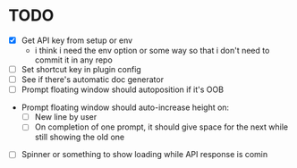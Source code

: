 
# TODO

- [x] Get API key from setup or env
    - i think i need the env option or some way so that i don't need to commit it in any repo
- [ ] Set shortcut key in plugin config
- [ ] See if there's automatic doc generator
- [ ] Prompt floating window should autoposition if it's OOB
- Prompt floating window should auto-increase height on:
    - [ ] New line by user
    - [ ] On completion of one prompt, it should give space for the next while still showing the old one
- [ ] Spinner or something to show loading while API response is comin
